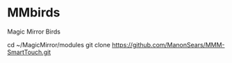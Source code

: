 # MMbirds
Magic Mirror Birds



cd ~/MagicMirror/modules
git clone https://github.com/ManonSears/MMM-SmartTouch.git
